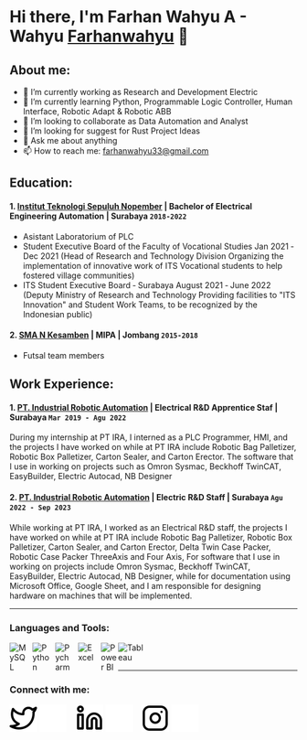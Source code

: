 # Hi there, I'm Farhan Wahyu A - Wahyu [Farhanwahyu](www.linkedin.com/in/farhanwahyuanggara) 👋
## About me:
- 🔭 I’m currently working as Research and Development Electric 
- 🌱 I’m currently learning Python, Programmable Logic Controller, Human Interface, Robotic Adapt & Robotic ABB
- 👯 I’m looking to collaborate as Data Automation and Analyst
- 🤔 I’m looking for suggest for Rust Project Ideas
- 💬 Ask me about anything
- 📫 How to reach me: farhanwahyu33@gmail.com

## Education:

#### 1. [Institut Teknologi Sepuluh Nopember](https://www.its.ac.id/id/beranda/) | Bachelor of Electrical Engineering Automation | Surabaya `2018-2022`
   - Asistant Laboratorium of PLC
   - Student Executive Board of the Faculty of Vocational Studies Jan 2021 ‑ Dec         2021 (Head of Research and Technology Division Organizing the implementation       of innovative work of ITS Vocational students to help fostered village             communities)
   - ITS Student Executive Board ‑ Surabaya August 2021 ‑ June 2022 (Deputy             Ministry of Research and Technology Providing facilities to "ITS Innovation"       and Student Work Teams, to be recognized by the Indonesian public)
     
 #### 2. [SMA N Kesamben](https://smankesamben.sch.id/) | MIPA | Jombang `2015-2018`
   - Futsal team members

## Work Experience:
#### 1. [PT. Industrial Robotic Automation](https://irarobotics.com/home) | Electrical R&D Apprentice Staf | Surabaya `Mar 2019 - Agu 2022`

During my internship at PT IRA, I interned as a PLC Programmer, HMI, and the
projects I have worked on while at PT IRA include Robotic Bag Palletizer,
Robotic Box Palletizer, Carton Sealer, and Carton Erector. The software that I
use in working on projects such as Omron Sysmac, Beckhoff TwinCAT,
EasyBuilder, Electric Autocad, NB Designer

#### 2. [PT. Industrial Robotic Automation](https://irarobotics.com/home) | Electric R&D Staff | Surabaya `Agu 2022 - Sep 2023`   

While working at PT IRA, I worked as an Electrical R&D staff, the projects I
have worked on while at PT IRA include Robotic Bag Palletizer, Robotic Box
Palletizer, Carton Sealer, and Carton Erector, Delta Twin Case Packer,
Robotic Case Packer ThreeAxis and Four Axis, For software that I use in
working on projects include Omron Sysmac, Beckhoff TwinCAT, EasyBuilder,
Electric Autocad, NB Designer, while for documentation using Microsoft
Office, Google Sheet, and I am responsible for designing hardware on
machines that will be implemented.

---

### Languages and Tools:

[<img align="left" alt="MySQL" width="30px" src="https://cdn.jsdelivr.net/gh/devicons/devicon/icons/mysql/mysql-original.svg" style="padding-right:10px;" />][webdev]
[<img align="left" alt="Python" width="30px" src="https://upload.wikimedia.org/wikipedia/commons/thumb/c/c3/Python-logo-notext.svg/110px-Python-logo-notext.svg.png?20100317150552" style="padding-right:10px;" />][webdev]
[<img align="left" alt="Pycharm" width="30px" src="https://upload.wikimedia.org/wikipedia/commons/thumb/1/1d/PyCharm_Icon.svg/220px-PyCharm_Icon.svg.png" style="padding-right:10px;" />][webdev]
[<img align="left" alt="Excel" width="30px" src="https://is2-ssl.mzstatic.com/image/thumb/Purple126/v4/a8/fd/5a/a8fd5a84-c6f1-355f-3b9f-6e86598efaa3/XCEL.png/1200x630bb.png" style="padding-right:10px;" />][webdev]
[<img align="left" alt="Power BI" width="30px" src="https://powerbi.microsoft.com/pictures/application-logos/svg/powerbi.svg" style="padding-right:0px;" />][webdev]
[<img align="left" alt="Tableau" width="50px" src="https://logos-world.net/wp-content/uploads/2021/10/Tableau-Symbol.png" style="padding-right:10px;" />][webdev]

<br />
<br />

---
### Connect with me:

[![website](./img/twitter-light.svg)](https://twitter.com/farhanWahyu15#gh-light-mode-only)
[![website](./img/twitter-dark.svg)](hhttps://twitter.com/farhanWahyu15#gh-dark-mode-only)
&nbsp;&nbsp;
[![website](./img/linkedin-light.svg)](www.linkedin.com/in/farhanwahyuanggara#gh-light-mode-only)
[![website](./img/linkedin-dark.svg)](www.linkedin.com/in/farhanwahyuanggara#gh-dark-mode-only)
&nbsp;&nbsp;
[![website](./img/instagram-light.svg)](https://www.instagram.com/farhanwahyu___?igshid=YzAwZjE1ZTI0Zg%3D%3D&utm_source=qr#gh-light-mode-only)
[![website](./img/instagram-dark.svg)](https://www.instagram.com/farhanwahyu___?igshid=YzAwZjE1ZTI0Zg%3D%3D&utm_source=qr#gh-dark-mode-only)


[webdev]: https://github.com/Farhanwahyu/Farhanwahyu
